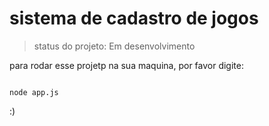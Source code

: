 #  sistema de cadastro de jogos

> status do projeto: Em desenvolvimento

para rodar esse projetp na sua maquina, por favor digite:

```

node app.js
```

:)

